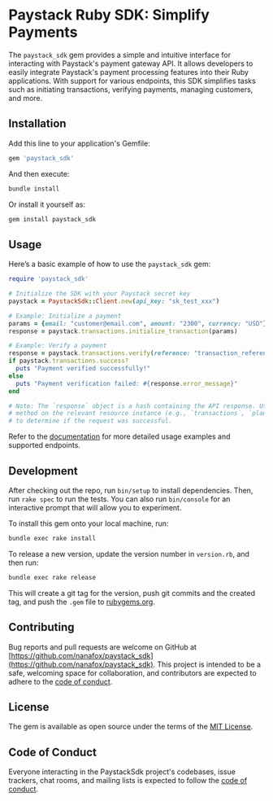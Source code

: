 # Paystack Ruby SDK: Simplify Payments

The `paystack_sdk` gem provides a simple and intuitive interface for interacting with Paystack's payment gateway API. It allows developers to easily integrate Paystack's payment processing features into their Ruby applications. With support for various endpoints, this SDK simplifies tasks such as initiating transactions, verifying payments, managing customers, and more.

## Installation

Add this line to your application's Gemfile:

```ruby
gem 'paystack_sdk'
```

And then execute:

```bash
bundle install
```

Or install it yourself as:

```bash
gem install paystack_sdk
```

## Usage

Here’s a basic example of how to use the `paystack_sdk` gem:

```ruby
require 'paystack_sdk'

# Initialize the SDK with your Paystack secret key
paystack = PaystackSdk::Client.new(api_key: "sk_test_xxx")

# Example: Initialize a payment
params = {email: "customer@email.com", amount: "2300", currency: "USD"}
response = paystack.transactions.initialize_transaction(params)

# Example: Verify a payment
response = paystack.transactions.verify(reference: "transaction_reference")
if paystack.transactions.success?
  puts "Payment verified successfully!"
else
  puts "Payment verification failed: #{response.error_message}"
end

# Note: The `response` object is a hash containing the API response. Use the `#success?`
# method on the relevant resource instance (e.g., `transactions`, `plans`, `subscriptions`)
# to determine if the request was successful.
```

Refer to the [documentation](https://github.com/nanafox/paystack_sdk) for more detailed usage examples and supported endpoints.

## Development

After checking out the repo, run `bin/setup` to install dependencies. Then, run `rake spec` to run the tests. You can also run `bin/console` for an interactive prompt that will allow you to experiment.

To install this gem onto your local machine, run:

```bash
bundle exec rake install
```

To release a new version, update the version number in `version.rb`, and then run:

```bash
bundle exec rake release
```

This will create a git tag for the version, push git commits and the created tag, and push the `.gem` file to [rubygems.org](https://rubygems.org).

## Contributing

Bug reports and pull requests are welcome on GitHub at [https://github.com/nanafox/paystack_sdk](https://github.com/nanafox/paystack_sdk). This project is intended to be a safe, welcoming space for collaboration, and contributors are expected to adhere to the [code of conduct](https://github.com/nanafox/paystack_sdk/blob/main/CODE_OF_CONDUCT.md).

## License

The gem is available as open source under the terms of the [MIT License](https://opensource.org/licenses/MIT).

## Code of Conduct

Everyone interacting in the PaystackSdk project's codebases, issue trackers, chat rooms, and mailing lists is expected to follow the [code of conduct](https://github.com/nanafox/paystack_sdk/blob/main/CODE_OF_CONDUCT.md).
